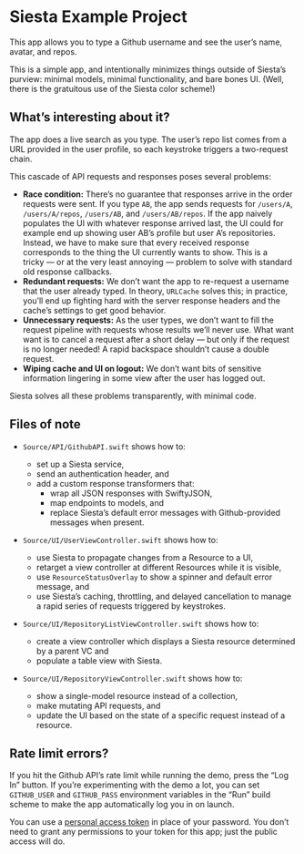 # Siesta Example Project

This app allows you to type a Github username and see the user’s name, avatar, and repos.

This is a simple app, and intentionally minimizes things outside of Siesta’s purview: minimal models, minimal functionality, and bare bones UI. (Well, there is the gratuitous use of the Siesta color scheme!)

## What’s interesting about it?

The app does a live search as you type. The user’s repo list comes from a URL provided in the user profile, so each keystroke triggers a two-request chain.

This cascade of API requests and responses poses several problems:

- **Race condition:** There’s no guarantee that responses arrive in the order requests were sent. If you type `AB`, the app sends requests for `/users/A`, `/users/A/repos`, `/users/AB`, and `/users/AB/repos`. If the app naively populates the UI with whatever response arrived last, the UI could for example end up showing user AB’s profile but user A’s repositories. Instead, we have to make sure that every received response corresponds to the thing the UI currently wants to show. This is a tricky — or at the very least annoying — problem to solve with standard old response callbacks.
- **Redundant requests:** We don’t want the app to re-request a username that the user already typed. In theory, `URLCache` solves this; in practice, you’ll end up fighting hard with the server response headers and the cache’s settings to get good behavior.
- **Unnecessary requests:** As the user types, we don’t want to fill the request pipeline with requests whose results we’ll never use. What want want is to cancel a request after a short delay — but only if the request is no longer needed! A rapid backspace shouldn’t cause a double request.
- **Wiping cache and UI on logout:** We don’t want bits of sensitive information lingering in some view after the user has logged out.

Siesta solves all these problems transparently, with minimal code.

## Files of note

- `Source/API/GithubAPI.swift` shows how to:
    
    - set up a Siesta service,
    - send an authentication header, and
    - add a custom response transformers that:
        - wrap all JSON responses with SwiftyJSON,
        - map endpoints to models, and
        - replace Siesta’s default error messages with Github-provided messages when present.

- `Source/UI/UserViewController.swift` shows how to:
    
    - use Siesta to propagate changes from a Resource to a UI,
    - retarget a view controller at different Resources while it is visible,
    - use `ResourceStatusOverlay` to show a spinner and default error message, and
    - use Siesta’s caching, throttling, and delayed cancellation to manage a rapid series of requests triggered by keystrokes.

- `Source/UI/RepositoryListViewController.swift` shows how to:
    
    - create a view controller which displays a Siesta resource determined by a parent VC and
    - populate a table view with Siesta.

- `Source/UI/RepositoryViewController.swift` shows how to:
    
    - show a single-model resource instead of a collection,
    - make mutating API requests, and
    - update the UI based on the state of a specific request instead of a resource.

## Rate limit errors?

If you hit the Github API’s rate limit while running the demo, press the “Log In” button. If you’re experimenting with the demo a lot, you can set `GITHUB_USER` and `GITHUB_PASS` environment variables in the “Run” build scheme to make the app automatically log you in on launch.

You can use a [personal access token](https://github.com/settings/tokens) in place of your password. You don’t need to grant any permissions to your token for this app; just the public access will do.
